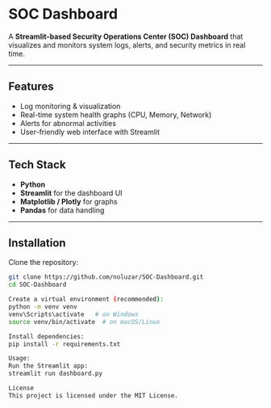 # SOC Dashboard

A **Streamlit-based Security Operations Center (SOC) Dashboard** that visualizes and monitors system logs, alerts, and security metrics in real time.  

---

## Features
- Log monitoring & visualization  
- Real-time system health graphs (CPU, Memory, Network)  
- Alerts for abnormal activities  
- User-friendly web interface with Streamlit  

---

## Tech Stack
- **Python**   
- **Streamlit** for the dashboard UI  
- **Matplotlib / Plotly** for graphs  
- **Pandas** for data handling  

---

## Installation

Clone the repository:

```bash
git clone https://github.com/noluzar/SOC-Dashboard.git
cd SOC-Dashboard

Create a virtual environment (recommended):
python -m venv venv
venv\Scripts\activate   # on Windows
source venv/bin/activate  # on macOS/Linux

Install dependencies:
pip install -r requirements.txt

Usage:
Run the Streamlit app:
streamlit run dashboard.py

License
This project is licensed under the MIT License.
